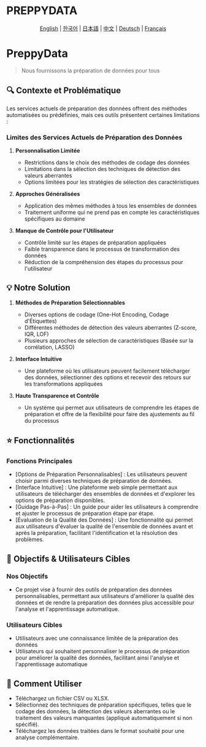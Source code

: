 # PREPPYDATA
<p align="center">
  <a href="README.md">English</a> |
  <a href="README.ko.md">한국어</a> |
  <a href="README.ja.md">日本語</a> |
  <a href="README.zh.md">中文</a> |
  <a href="README.de.md">Deutsch</a> |
  <a href="README.fr.md">Français</a>
</p>

# PreppyData
> Nous fournissons la préparation de données pour tous

## 🔍 Contexte et Problématique

Les services actuels de préparation des données offrent des méthodes automatisées ou prédéfinies, mais ces outils présentent certaines limitations :

### Limites des Services Actuels de Préparation des Données

1. **Personnalisation Limitée**
   - Restrictions dans le choix des méthodes de codage des données
   - Limitations dans la sélection des techniques de détection des valeurs aberrantes
   - Options limitées pour les stratégies de sélection des caractéristiques

2. **Approches Généralisées**
   - Application des mêmes méthodes à tous les ensembles de données
   - Traitement uniforme qui ne prend pas en compte les caractéristiques spécifiques au domaine

3. **Manque de Contrôle pour l'Utilisateur**
   - Contrôle limité sur les étapes de préparation appliquées
   - Faible transparence dans le processus de transformation des données
   - Réduction de la compréhension des étapes du processus pour l'utilisateur

## 💡 Notre Solution

1. **Méthodes de Préparation Sélectionnables**
   - Diverses options de codage (One-Hot Encoding, Codage d'Étiquettes)
   - Différentes méthodes de détection des valeurs aberrantes (Z-score, IQR, LOF)
   - Plusieurs approches de sélection de caractéristiques (Basée sur la corrélation, LASSO)

2. **Interface Intuitive**
   - Une plateforme où les utilisateurs peuvent facilement télécharger des données, sélectionner des options et recevoir des retours sur les transformations appliquées

3. **Haute Transparence et Contrôle**
   - Un système qui permet aux utilisateurs de comprendre les étapes de préparation et offre de la flexibilité pour faire des ajustements au fil du processus

## ⭐ Fonctionnalités
### Fonctions Principales
 - [Options de Préparation Personnalisables] : Les utilisateurs peuvent choisir parmi diverses techniques de préparation de données.
 - [Interface Intuitive] : Une plateforme web simple permettant aux utilisateurs de télécharger des ensembles de données et d'explorer les options de préparation disponibles.
 - [Guidage Pas-à-Pas] : Un guide pour aider les utilisateurs à comprendre et ajuster le processus de préparation étape par étape.
 - [Évaluation de la Qualité des Données] : Une fonctionnalité qui permet aux utilisateurs d'évaluer la qualité de l'ensemble de données avant et après la préparation, facilitant l'identification et la résolution des problèmes.

## 🎯 Objectifs & Utilisateurs Cibles
### Nos Objectifs
 - Ce projet vise à fournir des outils de préparation des données personnalisables, permettant aux utilisateurs d'améliorer la qualité des données et de rendre la préparation des données plus accessible pour l'analyse et l'apprentissage automatique.

### Utilisateurs Cibles
 - Utilisateurs avec une connaissance limitée de la préparation des données
 - Utilisateurs qui souhaitent personnaliser le processus de préparation pour améliorer la qualité des données, facilitant ainsi l'analyse et l'apprentissage automatique

## 📖 Comment Utiliser
 - Téléchargez un fichier CSV ou XLSX.
 - Sélectionnez des techniques de préparation spécifiques, telles que le codage des données, la détection des valeurs aberrantes ou le traitement des valeurs manquantes (appliqué automatiquement si non spécifié).
 - Téléchargez les données traitées dans le format souhaité pour une analyse complémentaire.
